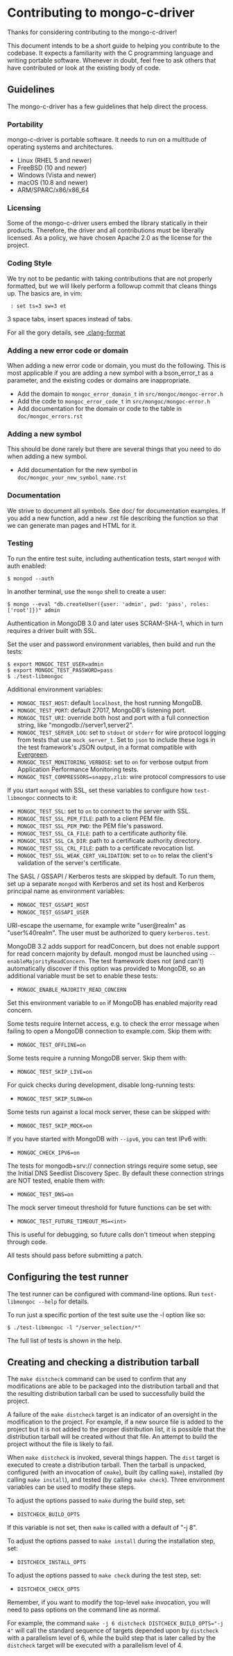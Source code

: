 # Contributing to mongo-c-driver

Thanks for considering contributing to the mongo-c-driver!

This document intends to be a short guide to helping you contribute to the codebase.
It expects a familiarity with the C programming language and writing portable software.
Whenever in doubt, feel free to ask others that have contributed or look at the existing body of code.


## Guidelines

The mongo-c-driver has a few guidelines that help direct the process.


### Portability

mongo-c-driver is portable software. It needs to run on a multitude of
operating systems and architectures.

 * Linux (RHEL 5 and newer)
 * FreeBSD (10 and newer)
 * Windows (Vista and newer)
 * macOS (10.8 and newer)
 * ARM/SPARC/x86/x86_64


### Licensing

Some of the mongo-c-driver users embed the library statically in their
products.  Therefore, the driver and all contributions must be liberally
licensed.  As a policy, we have chosen Apache 2.0 as the license for the
project.


### Coding Style

We try not to be pedantic with taking contributions that are not properly
formatted, but we will likely perform a followup commit that cleans things up.
The basics are, in vim:

```
 : set ts=3 sw=3 et
```

3 space tabs, insert spaces instead of tabs.

For all the gory details, see [.clang-format](.clang-format)

### Adding a new error code or domain                                              
                                                                                   
When adding a new error code or domain, you must do the following. This is most
applicable if you are adding a new symbol with a bson_error_t as a parameter,
and the existing codes or domains are inappropriate.                               
                                                                                   
 - Add the domain to `mongoc_error_domain_t` in `src/mongoc/mongoc-error.h`        
 - Add the code to `mongoc_error_code_t` in `src/mongoc/mongoc-error.h`            
 - Add documentation for the domain or code to the table in `doc/mongoc_errors.rst`
                              
### Adding a new symbol

This should be done rarely but there are several things that you need to do
when adding a new symbol.

 - Add documentation for the new symbol in `doc/mongoc_your_new_symbol_name.rst`

### Documentation

We strive to document all symbols. See doc/ for documentation examples. If you
add a new function, add a new .rst file describing the function so that we can
generate man pages and HTML for it.


### Testing

To run the entire test suite, including authentication tests,
start `mongod` with auth enabled:

```
$ mongod --auth
```

In another terminal, use the `mongo` shell to create a user:

```
$ mongo --eval "db.createUser({user: 'admin', pwd: 'pass', roles: ['root']})" admin
```

Authentication in MongoDB 3.0 and later uses SCRAM-SHA-1, which in turn
requires a driver built with SSL.

Set the user and password environment variables, then build and run the tests:

```
$ export MONGOC_TEST_USER=admin
$ export MONGOC_TEST_PASSWORD=pass
$ ./test-libmongoc
```

Additional environment variables:

* `MONGOC_TEST_HOST`: default `localhost`, the host running MongoDB.
* `MONGOC_TEST_PORT`: default 27017, MongoDB's listening port.
* `MONGOC_TEST_URI`: override both host and port with a full connection string,
  like "mongodb://server1,server2".
* `MONGOC_TEST_SERVER_LOG`: set to `stdout` or `stderr` for wire protocol 
  logging from tests that use `mock_server_t`. Set to `json` to include these
  logs in the test framework's JSON output, in a format compatible with
  [Evergreen](https://github.com/evergreen-ci/evergreen).
* `MONGOC_TEST_MONITORING_VERBOSE`: set to `on` for verbose output from
  Application Performance Monitoring tests.
* `MONGOC_TEST_COMPRESSORS=snappy,zlib`: wire protocol compressors to use

If you start `mongod` with SSL, set these variables to configure how
`test-libmongoc` connects to it:

* `MONGOC_TEST_SSL`: set to `on` to connect to the server with SSL.
* `MONGOC_TEST_SSL_PEM_FILE`: path to a client PEM file.
* `MONGOC_TEST_SSL_PEM_PWD`: the PEM file's password.
* `MONGOC_TEST_SSL_CA_FILE`: path to a certificate authority file.
* `MONGOC_TEST_SSL_CA_DIR`: path to a certificate authority directory.
* `MONGOC_TEST_SSL_CRL_FILE`: path to a certificate revocation list.
* `MONGOC_TEST_SSL_WEAK_CERT_VALIDATION`: set to `on` to relax the client's
  validation of the server's certificate.

The SASL / GSSAPI / Kerberos tests are skipped by default. To run them, set up a
separate `mongod` with Kerberos and set its host and Kerberos principal name
as environment variables:

* `MONGOC_TEST_GSSAPI_HOST` 
* `MONGOC_TEST_GSSAPI_USER` 

URI-escape the username, for example write "user@realm" as "user%40realm".
The user must be authorized to query `kerberos.test`.

MongoDB 3.2 adds support for readConcern, but does not enable support for
read concern majority by default. mongod must be launched using
`--enableMajorityReadConcern`.
The test framework does not (and can't) automatically discover if this option was
provided to MongoDB, so an additional variable must be set to enable these tests:

* `MONGOC_ENABLE_MAJORITY_READ_CONCERN`

Set this environment variable to `on` if MongoDB has enabled majority read concern.

Some tests require Internet access, e.g. to check the error message when failing
to open a MongoDB connection to example.com. Skip them with:

* `MONGOC_TEST_OFFLINE=on`

Some tests require a running MongoDB server. Skip them with:

* `MONGOC_TEST_SKIP_LIVE=on`

For quick checks during development, disable long-running tests:

* `MONGOC_TEST_SKIP_SLOW=on`

Some tests run against a local mock server, these can be skipped with:

* `MONGOC_TEST_SKIP_MOCK=on`

If you have started with MongoDB with `--ipv6`, you can test IPv6 with:

* `MONGOC_CHECK_IPV6=on`

The tests for mongodb+srv:// connection strings require some setup, see the
Initial DNS Seedlist Discovery Spec. By default these connection strings are
NOT tested, enable them with:

* `MONGOC_TEST_DNS=on`

The mock server timeout threshold for future functions can be set with:

* `MONGOC_TEST_FUTURE_TIMEOUT_MS=<int>`

This is useful for debugging, so future calls don't timeout when stepping through code.

All tests should pass before submitting a patch.

## Configuring the test runner

The test runner can be configured with command-line options. Run `test-libmongoc
--help` for details.

To run just a specific portion of the test suite use the -l option like so:

```
$ ./test-libmongoc -l "/server_selection/*"
```

The full list of tests is shown in the help.

## Creating and checking a distribution tarball

The `make distcheck` command can be used to confirm that any modifications are
able to be packaged into the distribution tarball and that the resulting
distribution tarball can be used to successfully build the project.

A failure of the `make distcheck` target is an indicator of an oversight in the
modification to the project. For example, if a new source file is added to the
project but it is not added to the proper distribution list, it is possible that
the distribution tarball will be created without that file. An attempt to build
the project without the file is likely to fail.

When `make distcheck` is invoked, several things happen. The `dist` target is
executed to create a distribution tarball. Then the tarball is unpacked,
configured (with an invocation of `cmake`), built (by calling `make`), installed
(by calling `make install`), and tested (by calling `make check`). Three
environment variables can be used to modify these steps.

To adjust the options passed to `make` during the build step, set:

* `DISTCHECK_BUILD_OPTS`

If this variable is not set, then `make` is called with a default of "-j 8".

To adjust the options passed to `make install` during the installation step,
set:

* `DISTCHECK_INSTALL_OPTS`

To adjust the options passed to `make check` during the test step, set:

* `DISTCHECK_CHECK_OPTS`

Remember, if you want to modify the top-level `make` invocation, you will need
to pass options on the command line as normal.

For example, the command `make -j 6 distcheck DISTCHECK_BUILD_OPTS="-j 4"` will
call the standard sequence of targets depended upon by `distcheck` with a
parallelism level of 6, while the build step that is later called by the
`distcheck` target will be executed with a parallelism level of 4.
